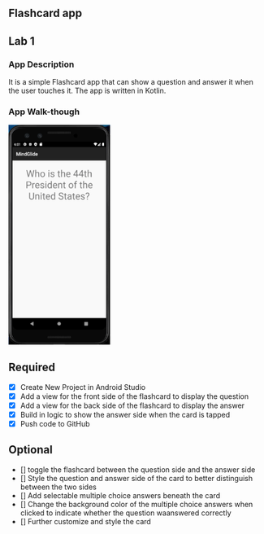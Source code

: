 ## Flashcard app

## Lab 1

### App Description
It is a simple Flashcard app that can show a question and answer it when the user touches it. The app is written in Kotlin.

### App Walk-though

<img src="app.gif" width=200><br>

## Required
- [x] Create New Project in Android Studio
- [x] Add a view for the front side of the flashcard to display the question
- [x] Add a view for the back side of the flashcard to display the answer
- [x] Build in logic to show the answer side when the card is tapped
- [x] Push code to GitHub

## Optional
- [] toggle the flashcard between the question side and the answer side
- [] Style the question and answer side of the card to better distinguish between the two sides
- [] Add selectable multiple choice answers beneath the card
- [] Change the background color of the multiple choice answers when clicked to indicate whether the question waanswered correctly
- [] Further customize and style the card
